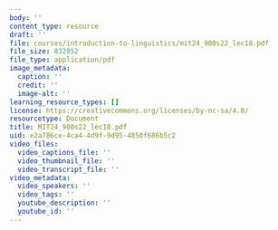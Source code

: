 ```yaml
---
body: ''
content_type: resource
draft: ''
file: courses/introduction-to-linguistics/mit24_900s22_lec18.pdf
file_size: 832952
file_type: application/pdf
image_metadata:
  caption: ''
  credit: ''
  image-alt: ''
learning_resource_types: []
license: https://creativecommons.org/licenses/by-nc-sa/4.0/
resourcetype: Document
title: MIT24_900s22_lec18.pdf
uid: e2a786ce-4ca4-4d9f-9d95-4850f686b5c2
video_files:
  video_captions_file: ''
  video_thumbnail_file: ''
  video_transcript_file: ''
video_metadata:
  video_speakers: ''
  video_tags: ''
  youtube_description: ''
  youtube_id: ''
---
```

